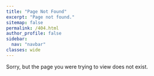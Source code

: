 ```yaml
---
title: "Page Not Found"
excerpt: "Page not found."
sitemap: false
permalink: /404.html
author_profile: false
sidebar:
  nav: "navbar"
classes: wide
---
```


Sorry, but the page you were trying to view does not exist.
